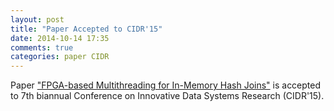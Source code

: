 ```yaml
---
layout: post
title: "Paper Accepted to CIDR'15"
date: 2014-10-14 17:35
comments: true
categories: paper CIDR 
---
```


Paper ["FPGA-based Multithreading for In-Memory Hash Joins"](/publications/cidr2014.pdf) is accepted to 7th biannual Conference on Innovative Data Systems Research (CIDR'15).
